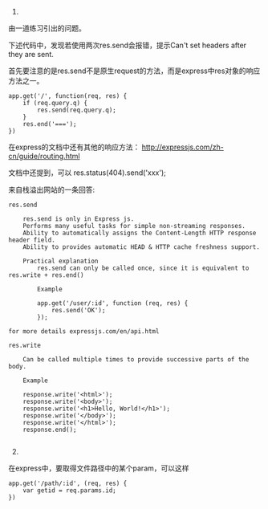 1. 

由一道练习引出的问题。

下述代码中，发现若使用两次res.send会报错，提示Can't set headers after they are sent.

首先要注意的是res.send不是原生request的方法，而是express中res对象的响应方法之一。
````
app.get('/', function(req, res) {
    if (req.query.q) {
        res.send(req.query.q);
    }
    res.end('===');
})
````
在express的文档中还有其他的响应方法：
http://expressjs.com/zh-cn/guide/routing.html

文档中还提到，可以 res.status(404).send('xxx');

来自栈溢出网站的一条回答:
````
res.send

    res.send is only in Express js.
    Performs many useful tasks for simple non-streaming responses.
    Ability to automatically assigns the Content-Length HTTP response header field.
    Ability to provides automatic HEAD & HTTP cache freshness support.

    Practical explanation
        res.send can only be called once, since it is equivalent to res.write + res.end()

        Example

        app.get('/user/:id', function (req, res) {
            res.send('OK');
        });

for more details expressjs.com/en/api.html

res.write

    Can be called multiple times to provide successive parts of the body.

    Example

    response.write('<html>');
    response.write('<body>');
    response.write('<h1>Hello, World!</h1>');
    response.write('</body>');
    response.write('</html>');
    response.end();


````

2. 
在express中，要取得文件路径中的某个param，可以这样
````
app.get('/path/:id', (req, res) {
    var getid = req.params.id;
})
````


